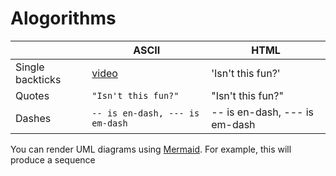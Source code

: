 # Alogorithms
|                |ASCII                          |HTML                         |
|----------------|-------------------------------|-----------------------------|
|Single backticks|[video](https://www.youtube.com/watch?v=5KB5KAak6tM/)   |'Isn't this fun?'            |
|Quotes          |`"Isn't this fun?"`            |"Isn't this fun?"            |
|Dashes          |`-- is en-dash, --- is em-dash`|-- is en-dash, --- is em-dash|
You can render UML diagrams using [Mermaid](https://mermaidjs.github.io/). For example, this will produce a sequence 
